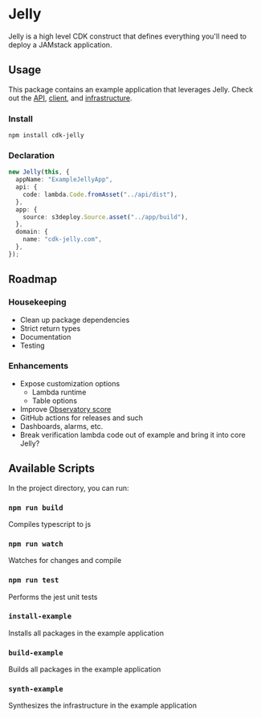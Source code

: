 # Jelly

Jelly is a high level CDK construct that defines everything you'll need to deploy a JAMstack application.

## Usage

This package contains an example application that leverages Jelly.
Check out the [API][1], [client][2], and [infrastructure][3].

[1]: example/packages/api
[2]: example/packages/app
[3]: example/packages/infrastructure

### Install

```
npm install cdk-jelly
```

### Declaration

```typescript
new Jelly(this, {
  appName: "ExampleJellyApp",
  api: {
    code: lambda.Code.fromAsset("../api/dist"),
  },
  app: {
    source: s3deploy.Source.asset("../app/build"),
  },
  domain: {
    name: "cdk-jelly.com",
  },
});
```

## Roadmap

### Housekeeping

- Clean up package dependencies
- Strict return types
- Documentation
- Testing

### Enhancements

- Expose customization options
  - Lambda runtime
  - Table options
- Improve [Observatory score](https://observatory.mozilla.org/analyze/cdk-jelly.com)
- GitHub actions for releases and such
- Dashboards, alarms, etc.
- Break verification lambda code out of example and bring it into core Jelly?

## Available Scripts

In the project directory, you can run:

### `npm run build`

Compiles typescript to js

### `npm run watch`

Watches for changes and compile

### `npm run test`

Performs the jest unit tests

### `install-example`

Installs all packages in the example application

### `build-example`

Builds all packages in the example application

### `synth-example`

Synthesizes the infrastructure in the example application
